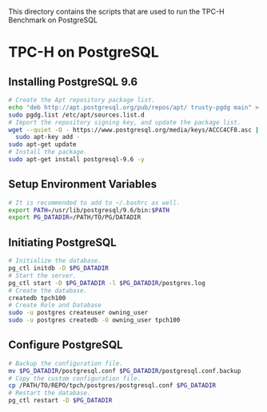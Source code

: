 This directory contains the scripts that are used to run the TPC-H Benchmark on PostgreSQL

# TPC-H on PostgreSQL

## Installing PostgreSQL 9.6

```bash
# Create the Apt repository package list.
echo "deb http://apt.postgresql.org/pub/repos/apt/ trusty-pgdg main" > pgdg.list
sudo pgdg.list /etc/apt/sources.list.d
# Import the repository signing key, and update the package list.
wget --quiet -O - https://www.postgresql.org/media/keys/ACCC4CF8.asc | \
  sudo apt-key add -
sudo apt-get update
# Install the package.
sudo apt-get install postgresql-9.6 -y
```

## Setup Environment Variables
```bash
# It is recommended to add to ~/.bashrc as well.
export PATH=/usr/lib/postgresql/9.6/bin:$PATH
export PG_DATADIR=/PATH/TO/PG/DATADIR
```

## Initiating PostgreSQL
```bash
# Initialize the database.
pg_ctl initdb -D $PG_DATADIR
# Start the server.
pg_ctl start -D $PG_DATADIR -l $PG_DATADIR/postgres.log
# Create the database.
createdb tpch100
# Create Role and Database
sudo -u postgres createuser owning_user
sudo -u postgres createdb -O owning_user tpch100
```

## Configure PostgreSQL
```bash
# Backup the configuration file.
mv $PG_DATADIR/postgresql.conf $PG_DATADIR/postgresql.conf.backup
# Copy the custom configuration file.
cp /PATH/TO/REPO/tpch/postgres/postgresql.conf $PG_DATADIR
# Restart the database.
pg_ctl restart -D $PG_DATADIR
```
